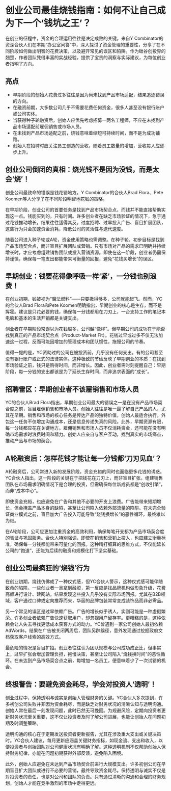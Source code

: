 # 创业公司最佳烧钱指南：如何不让自己成为下一个‘钱坑之王’？

在创业的征程中，资金的合理运用往往是决定成败的关键。来自Y Combinator的资深合伙人们在本期“办公室问答”中，深入探讨了资金管理的重要性，分享了在不同阶段如何做出明智的花费决策，以及避开常见的误区和陷阱。作为硅谷创投界的翘楚，作者团队凭借丰富的实战经验，提供了宝贵的洞察与实际建议，为每位创业者指明了方向。

## 亮点
- 早期阶段的创始人花费过多往往是因为尚未找到产品市场适配，结果追逐错误的方向。
- 在融资前期，大多数公司几乎不需要花费任何资金，很多人甚至没有银行账户或公司实体。
- 当获得种子轮融资后，创始人应优先考虑招募一两名工程师，不应在未找到产品市场适配前雇佣销售或市场人员。
- 在未找到产品市场适配之前，烧钱意味着缩短可持续时间，而不是为成功铺路。
- 创始人在招聘时应关注员工创造的营收，随着员工数量的增加，营收每人应逐步上升。

## 创业公司倒闭的真相：烧光钱不是因为没钱，而是太会‘烧’！
创业公司最致命的错误是钱花错地方。Y Combinator的合伙人Brad Flora、Pete Koomen等人分享了在不同阶段明智地花钱的策略。  

在早期阶段，创业公司的首要任务是找到产品市场契合点，而钱并不能直接帮助实现这一点。钱能买到的，只有时间。许多创业者在缺乏市场验证的情况下，急于通过花钱推动增长，结果往往适得其反。过度招聘、过早投入广告、盲目扩展团队，这些行为只会加速资金消耗，降低公司的灵活性与迭代速度。  

随着公司进入种子轮或A轮，资金使用策略也需调整。在种子轮，初步目标是找到产品市场契合点，而非盲目扩展团队或营销。只有市场对产品的需求已明确并持续增长时，才应考虑组建销售团队或投入营销资源。即使在这一阶段，创业者仍需保持谨慎，确保每一笔支出都能带来可衡量的回报，避免“花钱买增长”的误区。

## 早期创业：钱要花得像呼吸一样‘紧’，一分钱也别浪费！
在创业初期，钱被视为“魔法燃料”——只要撒得够多，公司就能起飞。然而，YC的合伙人Brad Flora和Pete Koomen明确指出，早期创业的核心是生存，而不是挥霍。建议是只花必要的钱，确保每一分钱都用在刀刃上，一台支持工作的笔记本电脑和基本的生活开销都是关键支出。

创业者在早期阶段常误以为花钱越多，公司越“像样”。但早期公司的成功在于能否找到真正的产品市场契合点（Product-Market Fit）。花钱过早或过多不仅无法加速这一过程，反而可能因增加的管理成本和团队惯性，拖慢公司的节奏。

值得一提的是，YC资助过的公司在被投资前，几乎没有任何支出。有的公司甚至没有银行账户或正式的法律实体。这种极致的节俭反映了早期创业的本质：在找到市场验证之前，钱只是购得时间，而非增长。因此，创业者需时刻提醒自己：早期阶段，每一分钱的支出都该是为了延长生存时间，而非追求表面的“成长”。

## 招聘雷区：早期创业者不该雇销售和市场人员
YC的合伙人Brad Flora指出，早期创业公司最大的错误之一是在没有产品市场契合度之前，盲目雇佣销售和市场人员。创始人往往是唯一最了解自己产品的人，尤其在早期。销售和市场的核心任务是传达产品的独特价值，创始人最适合执行。外包这一任务不仅增加沟通成本，还是信息传递失真的风险。此外，早期资源有限，每一分钱都应花在关键地方。雇佣销售和市场人员不仅消耗资金，还可能在没有明确市场需求时浪费时间和精力。创始人应亲自与客户互动，找到真实的市场痛点，推动产品与市场的契合。

## A轮融资后：怎样花钱才能让每一分钱都‘刀刃见血’？
A轮融资后，公司常进入新的发展阶段，资金充裕的同时也面临更多花钱的诱惑。YC合伙人指出，这一阶段的关键在于把钱花在刀刃上，而非盲目扩张。组建销售团队在市场需求明确情况下是合理的投资，但需确保每位新成员都是“创收引擎”，而非“成本中心”。

即使资金充裕，也应避免在广告和其他不必要的开支上浪费。广告能带来短期增长，但会掩盖产品本身的缺陷，甚至让公司陷入依赖外部流量的陷阱。在未完全验证商业模式之前，盲目加大广告投入可能导致“烧钱换增长”的恶性循环，最终难以为继。

在A轮阶段，公司应更加注重资金的高效利用，确保每笔开支都为产品市场契合度的验证与巩固服务。合伙人特别强调，即使在销售和营销上投入，也应建立衡量标准，确保每一分钱都能带来可量化的回报。这种精打细算的思维方式，不仅能延长公司的“跑道”，还能为后续的融资和规模化打下坚实基础。

## 创业公司最疯狂的‘烧钱’行为
在创业初期，烧钱仿佛成了一种仪式感，但YC合伙人警示，这种仪式感可能伴随致命的陷阱。一些创业者一旦拿到融资，第一反应是找品牌机构做形象升级，花费高额进行设计、建网站，结果发现这些投入几乎没有实际市场回报。尤其在B2B领域，客户通过口碑或定向推荐而来，华丽的品牌包装常常变成装饰品而非必需品。

另一个常见的误区是过早依赖广告。广告的增长似乎诱人，实则可能是一种虚假繁荣。许多创业者依赖广告快速获取用户，却忽视用户留存率。更糟糕的是，这种依赖会让人失去寻找更低成本获客方式的动力。YC曾遇到一家公司创始人最初依赖AdWords，结果在广告被关闭两周后，团队另辟蹊径，意外发现通过挖掘政府文档获取客户线索的高效方式。

最危险的情况是盲目扩招。创业者往往认为团队规模与公司成功成正比，但事实上，过早扩张会增加管理负担，拖慢决策，甚至让公司陷入“烧钱换时间”的恶性循环。在未达到产品市场契合点之前，每增加一名员工，便意味着少了一次试错的机会。

## 终极警告：要避免资金耗尽，学会对投资人‘透明’！
创业过程中，保持透明与诚实是创始人管理财务的关键。YC合伙人多次提到，许多初创公司失败并非因为资金耗尽，而是缺乏对财务状况的清晰认知与透明沟通。创始人常在最后一刻发现问题，此时已然无可挽回。为规避风险，定期向投资者更新财务状况至关重要，这不仅让投资者及时了解公司进展，也能让创始人在问题初期及时调整策略。

透明沟通的核心在于定期发送投资者更新报告，尤其在涉及重大支出或关键决策时。YC合伙人建议，每月更新应涵盖关键财务指标，如现金流、支出和收入，以便投资者与创始团队对公司健康状况有明确了解。这种透明机制不仅帮助创始人保持财务纪律，亦能在问题初期获得外部反馈，避免陷入困境。

此外，创始人应避免在未达到产品市场契合前进行大规模支出。许多初创公司在早期盲目扩大团队或进行不必要的营销，最终导致资金耗尽。保持透明与诚实不仅是对投资者的责任，也是对公司和团队的负责。只有通过清晰的沟通和合理的财务规划，创始人才能在竞争激烈的市场中走得更远。